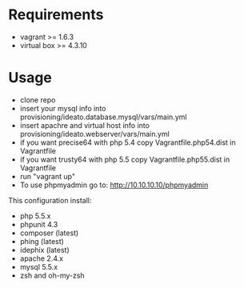 Requirements
============
- vagrant >= 1.6.3
- virtual box >= 4.3.10

Usage
=====

- clone repo
- insert your mysql info into provisioning/ideato.database.mysql/vars/main.yml
- insert apachre and virtual host info into provisioning/ideato.webserver/vars/main.yml
- if you want precise64 with php 5.4 copy Vagrantfile.php54.dist in Vagrantfile
- if you want trusty64 with php 5.5 copy Vagrantfile.php55.dist in Vagrantfile
- run "vagrant up"
- To use phpmyadmin go to: http://10.10.10.10/phpmyadmin


This configuration install:
- php 5.5.x
- phpunit 4.3
- composer (latest)
- phing (latest)
- idephix (latest)
- apache 2.4.x
- mysql 5.5.x
- zsh and oh-my-zsh

